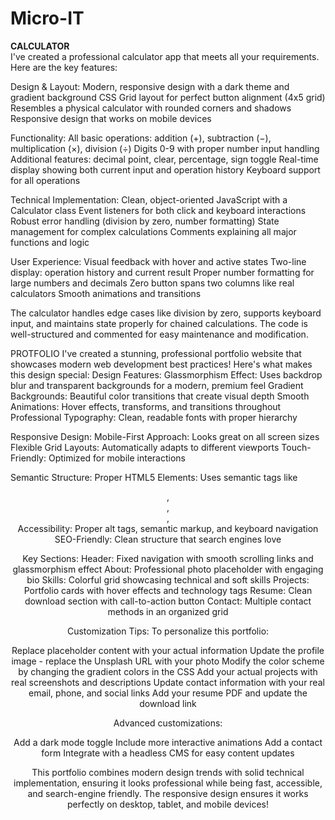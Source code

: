 # Micro-IT
<B>CALCULATOR</B>
<br>I've created a professional calculator app that meets all your requirements.</br>
Here are the key features:

Design & Layout:
Modern, responsive design with a dark theme and gradient background
CSS Grid layout for perfect button alignment (4x5 grid)
Resembles a physical calculator with rounded corners and shadows
Responsive design that works on mobile devices

Functionality:
All basic operations: addition (+), subtraction (−), multiplication (×), division (÷)
Digits 0-9 with proper number input handling
Additional features: decimal point, clear, percentage, sign toggle
Real-time display showing both current input and operation history
Keyboard support for all operations

Technical Implementation:
Clean, object-oriented JavaScript with a Calculator class
Event listeners for both click and keyboard interactions
Robust error handling (division by zero, number formatting)
State management for complex calculations
Comments explaining all major functions and logic

User Experience:
Visual feedback with hover and active states
Two-line display: operation history and current result
Proper number formatting for large numbers and decimals
Zero button spans two columns like real calculators
Smooth animations and transitions

The calculator handles edge cases like division by zero, supports keyboard input, and maintains state properly for chained calculations. The code is well-structured and commented for easy maintenance and modification.



PROTFOLIO 
I've created a stunning, professional portfolio website that showcases modern web development best practices! 
Here's what makes this design special:
Design Features:
Glassmorphism Effect: Uses backdrop blur and transparent backgrounds for a modern, premium feel
Gradient Backgrounds: Beautiful color transitions that create visual depth
Smooth Animations: Hover effects, transforms, and transitions throughout
Professional Typography: Clean, readable fonts with proper hierarchy

Responsive Design:
Mobile-First Approach: Looks great on all screen sizes
Flexible Grid Layouts: Automatically adapts to different viewports
Touch-Friendly: Optimized for mobile interactions

Semantic Structure:
Proper HTML5 Elements: Uses semantic tags like <header>, <nav>, <main>, <section>
Accessibility: Proper alt tags, semantic markup, and keyboard navigation
SEO-Friendly: Clean structure that search engines love

Key Sections:
Header: Fixed navigation with smooth scrolling links and glassmorphism effect
About: Professional photo placeholder with engaging bio
Skills: Colorful grid showcasing technical and soft skills
Projects: Portfolio cards with hover effects and technology tags
Resume: Clean download section with call-to-action button
Contact: Multiple contact methods in an organized grid

Customization Tips:
To personalize this portfolio:

Replace placeholder content with your actual information
Update the profile image - replace the Unsplash URL with your photo
Modify the color scheme by changing the gradient colors in the CSS
Add your actual projects with real screenshots and descriptions
Update contact information with your real email, phone, and social links
Add your resume PDF and update the download link

Advanced customizations:

Add a dark mode toggle
Include more interactive animations
Add a contact form
Integrate with a headless CMS for easy content updates

This portfolio combines modern design trends with solid technical implementation, ensuring it looks professional while being fast, accessible, and search-engine friendly. The responsive design ensures it works perfectly on desktop, tablet, and mobile devices!
